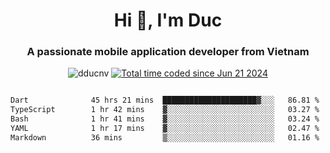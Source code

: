 <h1 align="center">
  Hi 👋, I'm  Duc</h1>
<h3 align="center">A passionate mobile application developer from Vietnam</h3>  
  
<p align="center"> <img src="https://komarev.com/ghpvc/?username=dducnv&label=Profile%20views&color=0e75b6&style=flat" alt="dducnv" /> 
<a href="https://wakatime.com/@4d2a2cd9-1bcb-4dd1-84a4-dce128a35137"><img src="https://wakatime.com/badge/user/4d2a2cd9-1bcb-4dd1-84a4-dce128a35137.svg" alt="Total time coded since Jun 21 2024" /></a>
</p>  

<div style="width: 100vw; overflow-x: auto; flex:center">
  <!--START_SECTION:waka-->

```txt
Dart              45 hrs 21 mins  █████████████████████▓░░░   86.81 %
TypeScript        1 hr 42 mins    ▓░░░░░░░░░░░░░░░░░░░░░░░░   03.27 %
Bash              1 hr 41 mins    ▓░░░░░░░░░░░░░░░░░░░░░░░░   03.24 %
YAML              1 hr 17 mins    ▓░░░░░░░░░░░░░░░░░░░░░░░░   02.47 %
Markdown          36 mins         ▒░░░░░░░░░░░░░░░░░░░░░░░░   01.16 %
```

<!--END_SECTION:waka-->
</div>




  
